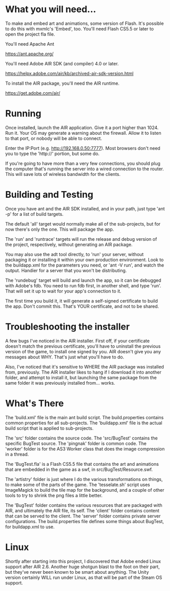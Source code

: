 # What you will need... #

To make and embed art and animations, some version of Flash.  It's possible to do this with mxmlc's 'Embed', too.  You'll need Flash CS5.5 or later to open the project fla file.

You'll need Apache Ant

https://ant.apache.org/

You'll need Adobe AIR SDK (and compiler) 4.0 or later.

https://helpx.adobe.com/air/kb/archived-air-sdk-version.html

To install the AIR package, you'll need the AIR runtime.

https://get.adobe.com/air/

# Running #

Once installed, launch the AIR application.  Give it a port higher than 1024.  Run it.  Your OS may generate a warning about the firewall.  Allow it to listen to that port, or nobody will be able to connect.

Enter the IP:Port (e.g. http://192.168.0.50:7777).  Most browsers don't need you to type the 'http://' portion, but some do.

If you're going to have more than a very few connections, you should plug the computer that's running the server into a wired connection to the router.  This will save lots of wireless bandwidth for the clients.

# Building and Testing #

Once you have ant and the AIR SDK installed, and in your path, just type 'ant -p' for a list of build targets.

The default 'all' target would normally make all of the sub-projects, but for now there's only the one.  This will package the app.

The 'run' and 'runtrace' targets will run the release and debug version of the project, respectively, without generating an AIR package.

You may also use the adt tool directly, to 'run' your server, without packaging it or installing it within your own production environment.  Look to the buildapp.xml for the parameters you need, or 'ant -V run', and watch the output.  Handier for a server that you won't be distributing.

The 'rundebug' target will build and launch the app, so it can be debugged with Adobe's fdb.  You need to run fdb first, in another shell, and type 'run'.  That will set it up to wait for your app's connection to it.

The first time you build it, it will generate a self-signed certificate to build the app.  Don't commit this.  That's YOUR certificate, and not to be shared.

# Troubleshooting the installer #

A few bugs I've noticed in the AIR installer.  First off, if your certificate doesn't match the previous certificate, you'll have to uninstall the previous version of the game, to install one signed by you.  AIR doesn't give you any messages about WHY.  That's just what you'll have to do.

Also, I've noticed that it's sensitive to WHERE the AIR package was installed from, previously.  The AIR installer likes to hang if I download it into another folder, and attempt to install it, but launching the same package from the same folder it was previously installed from... works.

# What's There #

The 'build.xml' file is the main ant build script.  The build.properties contains common properties for all sub-projects.  The 'buildapp.xml' file is the actual build script that is applied to sub-projects.

The 'src' folder contains the source code.  The 'src/BugTest' contains the specific BugTest source.  The 'pingnak' folder is common code.  The 'worker' folder is for the AS3 Worker class that does the image compression in a thread.

The 'BugTest.fla' is a Flash CS5.5 file that contains the art and animations that are embedded in the game as a swf, in src/BugTest/Resource.swf.

The 'artistry' folder is just where I do the various transformations on things, to make some of the parts of the game.  The 'tesselate.sh' script uses ImageMagick to build the tile map for the background, and a couple of other tools to try to shrink the png files a little better.

The 'BugTest' folder contains the various resources that are packaged with AIR, and ultimately the AIR file, its self.  The 'client' folder contains content that can be served to the client.  The 'server' folder contains private server configurations.  The build.properties file defines some things about BugTest, for buildapp.xml to use.

# Linux #

Shortly after starting into this project, I discovered that Adobe ended Linux support after AIR 2.6.  Another huge shotgun blast to the foot on their part, but they've never been known to be smart about anything.  The Unity version certainly WILL run under Linux, as that will be part of the Steam OS support.